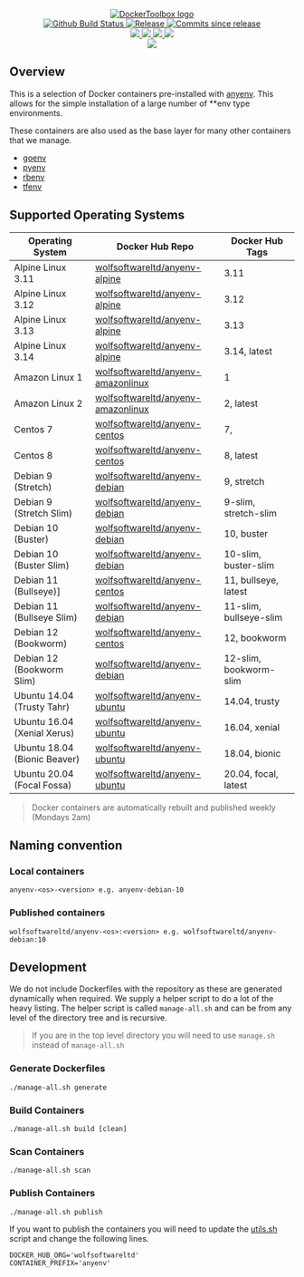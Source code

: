 <p align="center">
    <a href="https://github.com/DockerToolbox/">
        <img src="https://cdn.wolfsoftware.com/assets/images/github/organisations/dockertoolbox/black-and-white-circle-256.png" alt="DockerToolbox logo" />
    </a>
    <br />
    <a href="https://github.com/DockerToolbox/anyenv/actions/workflows/pipeline.yml">
        <img src="https://img.shields.io/github/workflow/status/DockerToolbox/anyenv/pipeline/master?style=for-the-badge" alt="Github Build Status">
    </a>
    <a href="https://github.com/DockerToolbox/anyenv/releases/latest">
        <img src="https://img.shields.io/github/v/release/DockerToolbox/anyenv?color=blue&label=Latest%20Release&style=for-the-badge" alt="Release">
    </a>
    <a href="https://github.com/DockerToolbox/anyenv/releases/latest">
        <img src="https://img.shields.io/github/commits-since/DockerToolbox/anyenv/latest.svg?color=blue&style=for-the-badge" alt="Commits since release">
    </a>
    <br />
    <a href=".github/CODE_OF_CONDUCT.md">
        <img src="https://img.shields.io/badge/Code%20of%20Conduct-blue?style=for-the-badge" />
    </a>
    <a href=".github/CONTRIBUTING.md">
        <img src="https://img.shields.io/badge/Contributing-blue?style=for-the-badge" />
    </a>
    <a href=".github/SECURITY.md">
        <img src="https://img.shields.io/badge/Report%20Security%20Concern-blue?style=for-the-badge" />
    </a>
    <a href="https://github.com/DockerToolbox/anyenv/issues">
        <img src="https://img.shields.io/badge/Get%20Support-blue?style=for-the-badge" />
    </a>
    <br />
    <a href="https://wolfsoftware.com/">
        <img src="https://img.shields.io/badge/Created%20by%20Wolf%20Software-blue?style=for-the-badge" />
    </a>
</p>

## Overview

This is a selection of Docker containers pre-installed with [anyenv](https://github.com/anyenv/anyenv). This allows for the simple installation of a large number of **env type environments.

These containers are also used as the base layer for many other containers that we manage.

* [goenv](https://github.com/DockerToolbox/goenv)
* [pyenv](https://github.com/DockerToolbox/pyenv)
* [rbenv](https://github.com/DockerToolbox/rbenv)
* [tfenv](https://github.com/DockerToolbox/tfenv)

## Supported Operating Systems

| Operating System             | Docker Hub Repo                                                                                   | Docker Hub Tags             |
| ---------------------------- | ------------------------------------------------------------------------------------------------- | --------------------------- |
| Alpine Linux 3.11            | [wolfsoftwareltd/anyenv-alpine](https://hub.docker.com/r/wolfsoftwareltd/anyenv-alpine)           | 3.11                        |
| Alpine Linux 3.12            | [wolfsoftwareltd/anyenv-alpine](https://hub.docker.com/r/wolfsoftwareltd/anyenv-alpine)           | 3.12                        |
| Alpine Linux 3.13            | [wolfsoftwareltd/anyenv-alpine](https://hub.docker.com/r/wolfsoftwareltd/anyenv-alpine)           | 3.13                        |
| Alpine Linux 3.14            | [wolfsoftwareltd/anyenv-alpine](https://hub.docker.com/r/wolfsoftwareltd/anyenv-alpine)           | 3.14, latest                |
| Amazon Linux 1               | [wolfsoftwareltd/anyenv-amazonlinux](https://hub.docker.com/r/wolfsoftwareltd/anyenv-amazonlinux) | 1                           |
| Amazon Linux 2               | [wolfsoftwareltd/anyenv-amazonlinux](https://hub.docker.com/r/wolfsoftwareltd/anyenv-amazonlinux) | 2, latest                   |
| Centos 7                     | [wolfsoftwareltd/anyenv-centos](https://hub.docker.com/r/wolfsoftwareltd/anyenv-centos)           | 7,                          |
| Centos 8                     | [wolfsoftwareltd/anyenv-centos](https://hub.docker.com/r/wolfsoftwareltd/anyenv-centos)           | 8, latest                   |
| Debian 9 (Stretch)           | [wolfsoftwareltd/anyenv-debian](https://hub.docker.com/r/wolfsoftwareltd/anyenv-debian)           | 9, stretch                  |
| Debian 9 (Stretch Slim)      | [wolfsoftwareltd/anyenv-debian](https://hub.docker.com/r/wolfsoftwareltd/anyenv-debian)           | 9-slim, stretch-slim        |
| Debian 10 (Buster)           | [wolfsoftwareltd/anyenv-debian](https://hub.docker.com/r/wolfsoftwareltd/anyenv-debian)           | 10, buster                  |
| Debian 10 (Buster Slim)      | [wolfsoftwareltd/anyenv-debian](https://hub.docker.com/r/wolfsoftwareltd/anyenv-debian)           | 10-slim, buster-slim        |
| Debian 11 (Bullseye)]        | [wolfsoftwareltd/anyenv-centos](https://hub.docker.com/r/wolfsoftwareltd/anyenv-centos)           | 11, bullseye, latest        |
| Debian 11 (Bullseye Slim)    | [wolfsoftwareltd/anyenv-debian](https://hub.docker.com/r/wolfsoftwareltd/anyenv-debian)           | 11-slim, bullseye-slim      |
| Debian 12 (Bookworm)         | [wolfsoftwareltd/anyenv-centos](https://hub.docker.com/r/wolfsoftwareltd/anyenv-centos)           | 12, bookworm                |
| Debian 12 (Bookworm Slim)    | [wolfsoftwareltd/anyenv-debian](https://hub.docker.com/r/wolfsoftwareltd/anyenv-debian)           | 12-slim, bookworm-slim      |
| Ubuntu 14.04 (Trusty Tahr)   | [wolfsoftwareltd/anyenv-ubuntu](https://hub.docker.com/r/wolfsoftwareltd/anyenv-ubuntu)           | 14.04, trusty               |
| Ubuntu 16.04 (Xenial Xerus)  | [wolfsoftwareltd/anyenv-ubuntu](https://hub.docker.com/r/wolfsoftwareltd/anyenv-ubuntu)           | 16.04, xenial               |
| Ubuntu 18.04 (Bionic Beaver) | [wolfsoftwareltd/anyenv-ubuntu](https://hub.docker.com/r/wolfsoftwareltd/anyenv-ubuntu)           | 18.04, bionic               |
| Ubuntu 20.04 (Focal Fossa)   | [wolfsoftwareltd/anyenv-ubuntu](https://hub.docker.com/r/wolfsoftwareltd/anyenv-ubuntu)           | 20.04, focal, latest        |

> Docker containers are automatically rebuilt and published weekly (Mondays 2am)

## Naming convention

### Local containers

```
anyenv-<os>-<version> e.g. anyenv-debian-10
```

### Published containers

```
wolfsoftwareltd/anyenv-<os>:<version> e.g. wolfsoftwareltd/anyenv-debian:10
```

## Development

We do not include Dockerfiles with the repository as these are generated dynamically when required. We supply a helper script to do a lot of the heavy listing.
The helper script is called `manage-all.sh` and can be from any level of the directory tree and is recursive.

> If you are in the top level directory you will need to use `manage.sh` instead of `manage-all.sh`

### Generate Dockerfiles

```
./manage-all.sh generate
```

### Build Containers

```
./manage-all.sh build [clean]
```

### Scan Containers

```
./manage-all.sh scan         
```

### Publish Containers

```
./manage-all.sh publish
```

If you want to publish the containers you will need to update the [utils.sh](Scripts/utils.sh) script and change the following lines.

```
DOCKER_HUB_ORG='wolfsoftwareltd'
CONTAINER_PREFIX='anyenv'
```

